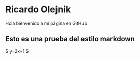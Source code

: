 # Ricardo Olejnik
Hola bienvenido a mi página en GitHub
## Esto es una prueba del estilo markdown
$ y=2x+1 $
